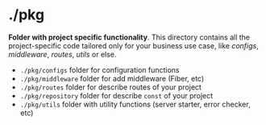 # ./pkg

**Folder with project specific functionality**. This directory contains all the project-specific code tailored only for your business use case, like _configs_, _middleware_, _routes_, _utils_ or else.

-   `./pkg/configs` folder for configuration functions
-   `./pkg/middleware` folder for add middleware (Fiber, etc)
-   `./pkg/routes` folder for describe routes of your project
-   `./pkg/repository` folder for describe `const` of your project
-   `./pkg/utils` folder with utility functions (server starter, error checker, etc)
